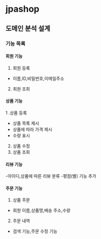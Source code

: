 # jpashop
## 도메인 분석 설계

### 기능 목록

#### 회원 기능

1. 회원 등록
- 이름,ID,비밀번호,이메일주소
2. 회원 조회

#### 상품 기능

1 .상품 등록
- 상품 목록 제시
- 상품에 따라 가격 제시
- 수량 표시
2. 상품 수정
3. 상품 조회

#### 리뷰 기능

-아이디,상품에 따른 리뷰 분류
-평점(별) 기능 추가

#### 주문 기능

1. 상품 주문 
- 회원 이름,상품명,배송 주소,수량
2. 주문 내역
- 검색 기능,주문 수정 기능
